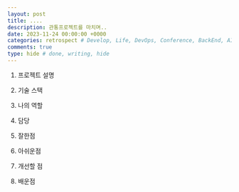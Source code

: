 ```yaml
---
layout: post
title: ....
description: 관통프로젝트를 마치며..
date: 2023-11-24 00:00:00 +0000
categories: retrospect # Develop, Life, DevOps, Conference, BackEnd, AI, Etc, retrospect
comments: true
type: hide # done, writing, hide
---
```


1. 프로젝트 설명

2. 기술 스택

3. 나의 역할

4. 담당

5. 잘한점

6. 아쉬운점

7. 개선할 점

8. 배운점
